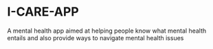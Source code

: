 # I-CARE-APP
A mental health app aimed at helping people know what mental health entails and also provide ways to navigate mental health issues
